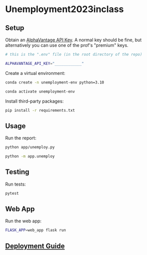 # Unemployment2023inclass


## Setup

Obtain an [AlphaVantage API Key](https://www.alphavantage.co/support/#api-key). A normal key should be fine, but alternatively you can use one of the prof's "premium" keys.

```sh
# this is the ".env" file (in the root directory of the repo)

ALPHAVANTAGE_API_KEY="____________"
```

Create a virtual environment:

```sh
conda create -n unemployment-env python=3.10
```

```sh
conda activate unemployment-env
```

Install third-party packages:

```sh
pip install -r requirements.txt
```

## Usage

Run the report:

```sh
python app/unemploy.py

python -m app.unemploy
```

## Testing

Run tests:

```sh
pytest
```
## Web App
Run the web app:

```sh
FLASK_APP=web_app flask run
```

## [Deployment Guide](/DEPLOYING.md)
